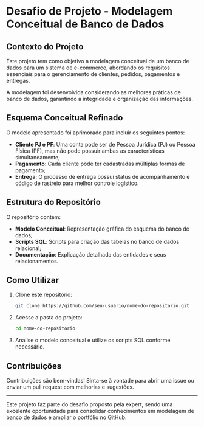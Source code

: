 # Desafio de Projeto - Modelagem Conceitual de Banco de Dados

## Contexto do Projeto
Este projeto tem como objetivo a modelagem conceitual de um banco de dados para um sistema de e-commerce, abordando os requisitos essenciais para o gerenciamento de clientes, pedidos, pagamentos e entregas.

A modelagem foi desenvolvida considerando as melhores práticas de banco de dados, garantindo a integridade e organização das informações.

## Esquema Conceitual Refinado
O modelo apresentado foi aprimorado para incluir os seguintes pontos:

- **Cliente PJ e PF**: Uma conta pode ser de Pessoa Jurídica (PJ) ou Pessoa Física (PF), mas não pode possuir ambas as características simultaneamente;
- **Pagamento**: Cada cliente pode ter cadastradas múltiplas formas de pagamento;
- **Entrega**: O processo de entrega possui status de acompanhamento e código de rastreio para melhor controle logístico.

## Estrutura do Repositório
O repositório contém:

- **Modelo Conceitual**: Representação gráfica do esquema do banco de dados;
- **Scripts SQL**: Scripts para criação das tabelas no banco de dados relacional;
- **Documentação**: Explicação detalhada das entidades e seus relacionamentos.

## Como Utilizar
1. Clone este repositório:
   ```bash
   git clone https://github.com/seu-usuario/nome-do-repositorio.git
   ```
2. Acesse a pasta do projeto:
   ```bash
   cd nome-do-repositorio
   ```
3. Analise o modelo conceitual e utilize os scripts SQL conforme necessário.

## Contribuições
Contribuições são bem-vindas! Sinta-se à vontade para abrir uma issue ou enviar um pull request com melhorias e sugestões.

---

Este projeto faz parte do desafio proposto pela expert, sendo uma excelente oportunidade para consolidar conhecimentos em modelagem de banco de dados e ampliar o portfólio no GitHub.

